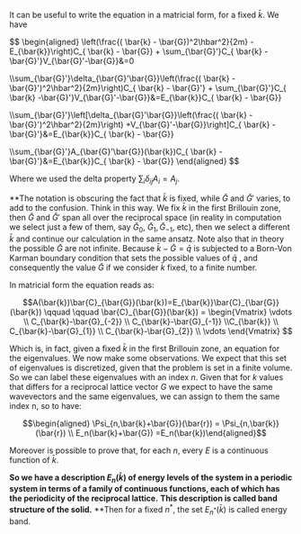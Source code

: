 It can be useful to write the equation in a matricial form, for a fixed $\bar{k}$.
We have

$$ \begin{aligned} \left(\frac{( \bar{k} - \bar{G})^2\hbar^2}{2m} - E_{\bar{k}}\right)C_{ \bar{k} - \bar{G}} + \sum_{\bar{G}'}C_{ \bar{k} -\bar{G}'}V_{\bar{G}'-\bar{G}}&=0

\\\sum_{\bar{G}'}\delta_{\bar{G}'\bar{G}}\left(\frac{( \bar{k} - \bar{G}')^2\hbar^2}{2m}\right)C_{ \bar{k} - \bar{G}'} + \sum_{\bar{G}'}C_{ \bar{k} -\bar{G}'}V_{\bar{G}'-\bar{G}}&=E_{\bar{k}}C_{ \bar{k} - \bar{G}}

\\\sum_{\bar{G}'}\left[\delta_{\bar{G}'\bar{G}}\left(\frac{( \bar{k} - \bar{G}')^2\hbar^2}{2m}\right) +V_{\bar{G}'-\bar{G}}\right]C_{ \bar{k} -\bar{G}'}&=E_{\bar{k}}C_{ \bar{k} - \bar{G}}


\\\sum_{\bar{G}'}A_{\bar{G}'\bar{G}}(\bar{k})C_{ \bar{k} -\bar{G}'}&=E_{\bar{k}}C_{ \bar{k} - \bar{G}} \end{aligned} $$

Where we used the delta property $\sum_i \delta_{ij} A_i = A_j$. 

**The notation is obscuring the fact that $\bar{k}$ is fixed, while $\bar{G}$ and $\bar{G}'$ varies, to add to the confusion.
Think in this way. We fix $\bar{k}$ in the first Brillouin zone, then $\bar{G}$ and $\bar{G}'$ span all over the reciprocal space (in reality in computation we select just a few of them, say $\bar{G}_0,$ $\bar{G}_1$$,\bar{G}_{-1}$, etc), then we select a different $\bar{k}$ and continue our calculation in the same ansatz.
Note also that in theory the possible $\bar{G}$ are not infinite. Because $\bar{k}-\bar{G}=\bar{q}$ is subjected to a Born-Von Karman boundary condition that sets the possible values of $\bar{q}$ , and consequently the value $\bar{G}$ if we consider $\bar{k}$ fixed, to a finite number.


In matricial form the equation reads as:

$$A(\bar{k})\bar{C}_{\bar{G}}(\bar{k})=E_{\bar{k}}\bar{C}_{\bar{G}}(\bar{k}) \qquad \qquad \bar{C}_{\bar{G}}(\bar{k}) = \begin{Vmatrix} \vdots \\ C_{\bar{k}-\bar{G}_{-2}} \\ C_{\bar{k}-\bar{G}_{-1}} \\C_{\bar{k}} \\ C_{\bar{k}-\bar{G}_{1}} \\ C_{\bar{k}-\bar{G}_{2}} \\ \vdots \end{Vmatrix} $$


Which is, in fact, given a fixed $\bar{k}$ in the first Brillouin zone, an equation for the eigenvalues.
We now make some observations.
We expect that this set of eigenvalues is discretized, given that the problem is set in a finite volume.
So we can label these eigenvalues with an index $n$.
Given that for $k$ values that differs for a reciprocal lattice vector $G$ we expect to have the same wavevectors and the same eigenvalues, we can assign to them the same index n, so to have:

$$\begin{aligned} \Psi_{n,\bar{k}+\bar{G}}(\bar{r}) = \Psi_{n,\bar{k}}(\bar{r}) \\ E_n(\bar{k}+\bar{G}) =E_n(\bar{k})\end{aligned}$$

Moreover is possible to prove that, for each $n$, every $E$ is a continuous function of $\bar{k}$.

**So we have a description $E_n(\bar{k})$ of energy levels of the system in a periodic system in terms of a family of continuous functions, each of which has the periodicity of the reciprocal lattice.**
**This description is called band structure of the solid.**
**Then for a fixed $n^*$, the set $E_{n^*}(\bar{k})$ is called energy band.